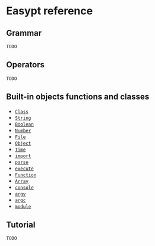 # Easypt reference
## Grammar

`TODO`

## Operators

`TODO`

## Built-in objects functions and classes

- [`Class`](Class.md)
- [`String`](String.md)
- [`Boolean`](Boolean.md)
- [`Number`](Number.md)
- [`File`](File.md)
- [`Object`](Object.md)
- [`Time`](Time.md)
- [`import`](import.md)
- [`parse`](parse.md)
- [`execute`](execute.md)
- [`Function`](Function.md)
- [`Array`](Array.md)
- [`console`](console.md)
- [`argv`](argv.md)
- [`argc`](argc.md)
- [`module`](module.md)


## Tutorial

`TODO`

